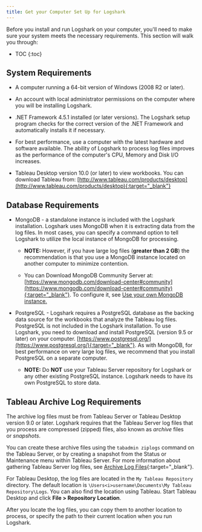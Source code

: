 ```yaml
---
title: Get your Computer Set Up for Logshark
---
```


Before you install and run Logshark on your computer, you'll need to make sure your system meets the necessary requirements. This section will walk you through:

* TOC
{:toc}



System Requirements
-------------------



-   A computer running a 64-bit version of Windows (2008 R2 or later).

-   An account with local administrator permissions on the computer where you will be installing Logshark.

-   .NET Framework 4.5.1 installed (or later versions). The Logshark setup program checks for the correct version of the .NET Framework and automatically installs it if necessary.

-   For best performance, use a computer with the latest hardware and software available. The ability of Logshark to process log files improves as the performance of the computer's CPU, Memory and Disk I/O increases.

-   Tableau Desktop version 10.0 (or later) to view workbooks. You can download Tableau from: [http://www.tableau.com/products/desktop](http://www.tableau.com/products/desktop){:target="_blank"}


Database Requirements
---------------------------

-   MongoDB - a standalone instance is included with the Logshark installation. Logshark uses MongoDB when it is extracting data from the log files. In most cases, you can specify a command option to tell Logshark to utilize the local instance of MongoDB for processing.

    -   **NOTE:** However, if you have large log files (**greater than 2 GB**) the recommendation is that you use a MongoDB instance located on another computer to minimize contention.

    -   You can Download MongoDB Community Server at: [https://www.mongodb.com/download-center#community](https://www.mongodb.com/download-center#community){:target="_blank"}. To configure it, see [Use your own MongoDB instance.](logshark_mongo)

-   PostgreSQL - Logshark requires a PostgreSQL database as the backing data source for the workbooks that analyze the Tableau log files. PostgreSQL is not included in the Logshark installation. To use Logshark, you need to download and install PostgreSQL (version 9.5 or later) on your computer. [https://www.postgresql.org/](https://www.postgresql.org/){:target="_blank"}. As with MongoDB, for best performance on very large log files, we recommend that you install PostgreSQL on a separate computer.

    -   **NOTE:** Do **NOT** use your Tableau Server repository for Logshark or any other existing PostgreSQL instance. Logshark needs to have its own PostgreSQL to store data.

Tableau Archive Log Requirements
--------------------------------

The archive log files must be from Tableau Server or Tableau Desktop version 9.0 or later. Logshark requires that the Tableau Server log files that you process are compressed (zipped) files, also known as *archive* files or *snapshots*.

You can create these archive files using the `tabadmin ziplogs` command on the Tableau Server, or by creating a snapshot from the Status or Maintenance menu within Tableau Server. For more information about gathering Tableau Server log files, see [Archive Log Files](http://onlinehelp.tableau.com/current/server/en-us/logs_create.htm){:target="_blank"}.

For Tableau Desktop, the log files are located in the `My Tableau Repository` directory. The default location is <code>\Users\<i>username</i>\Documents\My Tableau Repository\Logs</code>. You can also find the location using Tableau. Start Tableau Desktop and click **File &gt; Repository** **Location**.

After you locate the log files, you can copy them to another location to process, or specify the path to their current location when you run Logshark.
